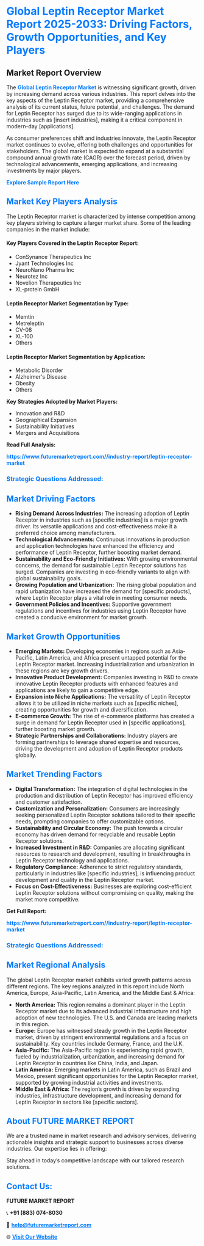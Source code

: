 <h1 style="color: #007BFF;">Global Leptin Receptor Market Report 2025-2033: Driving Factors, Growth Opportunities, and Key Players</h1>

<section id="overview">
<h2>Market Report Overview</h2>
<p>The <a href="https://www.futuremarketreport.com//industry-report/leptin-receptor-market" style="color: #007BFF; text-decoration: none;"><strong>Global Leptin Receptor Market</strong></a> is witnessing significant growth, driven by increasing demand across various industries. This report delves into the key aspects of the Leptin Receptor market, providing a comprehensive analysis of its current status, future potential, and challenges. The demand for Leptin Receptor has surged due to its wide-ranging applications in industries such as [insert industries], making it a critical component in modern-day [applications].</p>
<p>As consumer preferences shift and industries innovate, the Leptin Receptor market continues to evolve, offering both challenges and opportunities for stakeholders. The global market is expected to expand at a substantial compound annual growth rate (CAGR) over the forecast period, driven by technological advancements, emerging applications, and increasing investments by major players.</p>
</section>

<section id="overview">
<p><a href="https://www.futuremarketreport.com//request-sample/reportId=54191" style="color: #007BFF; text-decoration: none;"><strong>Explore Sample Report Here</strong></a></p>
</section>

<section id="key-players">
<h2 style="color: #007BFF;">Market Key Players Analysis</h2>
<p>The Leptin Receptor market is characterized by intense competition among key players striving to capture a larger market share. Some of the leading companies in the market include:</p>
<h4>Key Players Covered in the Leptin Receptor Report:</h4>
<ul><li>ConSynance Therapeutics Inc</li><li>Jyant Technologies Inc</li><li>NeuroNano Pharma Inc</li><li>Neurotez Inc</li><li>Novelion Therapeutics Inc</li><li>XL-protein GmbH</li></ul>
<h4>Leptin Receptor Market Segmentation by Type:</h4>
<ul><li>Memtin</li><li>Metreleptin</li><li>CV-08</li><li>XL-100</li><li>Others</li></ul>

<h4>Leptin Receptor Market Segmentation by Application:</h4>
<ul><li>Metabolic Disorder</li><li>Alzheimer&#039;s Disease</li><li>Obesity</li><li>Others</li></ul>
<p><strong>Key Strategies Adopted by Market Players:</strong></p>
<ul>
<li>Innovation and R&D</li>
<li>Geographical Expansion</li>
<li>Sustainability Initiatives</li>
<li>Mergers and Acquisitions</li>
</ul>
</section>

<section>
<p><strong>Read Full Analysis: </strong></p><a href="https://www.futuremarketreport.com//industry-report/leptin-receptor-market" style="color: #007BFF; text-decoration: none;"><strong>https://www.futuremarketreport.com//industry-report/leptin-receptor-market</strong></a>
<h3 style="color: #007BFF;">Strategic Questions Addressed:</h3>
</section>

<section id="driving-factors">
<h2 style="color: #007BFF;">Market Driving Factors</h2>
<ul>
<li><strong>Rising Demand Across Industries:</strong> The increasing adoption of Leptin Receptor in industries such as [specific industries] is a major growth driver. Its versatile applications and cost-effectiveness make it a preferred choice among manufacturers.</li>
<li><strong>Technological Advancements:</strong> Continuous innovations in production and application technologies have enhanced the efficiency and performance of Leptin Receptor, further boosting market demand.</li>
<li><strong>Sustainability and Eco-Friendly Initiatives:</strong> With growing environmental concerns, the demand for sustainable Leptin Receptor solutions has surged. Companies are investing in eco-friendly variants to align with global sustainability goals.</li>
<li><strong>Growing Population and Urbanization:</strong> The rising global population and rapid urbanization have increased the demand for [specific products], where Leptin Receptor plays a vital role in meeting consumer needs.</li>
<li><strong>Government Policies and Incentives:</strong> Supportive government regulations and incentives for industries using Leptin Receptor have created a conducive environment for market growth.</li>
</ul>
</section>

<section id="growth-opportunities">
<h2 style="color: #007BFF;">Market Growth Opportunities</h2>
<ul>
<li><strong>Emerging Markets:</strong> Developing economies in regions such as Asia-Pacific, Latin America, and Africa present untapped potential for the Leptin Receptor market. Increasing industrialization and urbanization in these regions are key growth drivers.</li>
<li><strong>Innovative Product Development:</strong> Companies investing in R&D to create innovative Leptin Receptor products with enhanced features and applications are likely to gain a competitive edge.</li>
<li><strong>Expansion into Niche Applications:</strong> The versatility of Leptin Receptor allows it to be utilized in niche markets such as [specific niches], creating opportunities for growth and diversification.</li>
<li><strong>E-commerce Growth:</strong> The rise of e-commerce platforms has created a surge in demand for Leptin Receptor used in [specific applications], further boosting market growth.</li>
<li><strong>Strategic Partnerships and Collaborations:</strong> Industry players are forming partnerships to leverage shared expertise and resources, driving the development and adoption of Leptin Receptor products globally.</li>
</ul>
</section>

<section id="trending-factors">
<h2 style="color: #007BFF;">Market Trending Factors</h2>
<ul>
<li><strong>Digital Transformation:</strong> The integration of digital technologies in the production and distribution of Leptin Receptor has improved efficiency and customer satisfaction.</li>
<li><strong>Customization and Personalization:</strong> Consumers are increasingly seeking personalized Leptin Receptor solutions tailored to their specific needs, prompting companies to offer customizable options.</li>
<li><strong>Sustainability and Circular Economy:</strong> The push towards a circular economy has driven demand for recyclable and reusable Leptin Receptor solutions.</li>
<li><strong>Increased Investment in R&D:</strong> Companies are allocating significant resources to research and development, resulting in breakthroughs in Leptin Receptor technology and applications.</li>
<li><strong>Regulatory Compliance:</strong> Adherence to strict regulatory standards, particularly in industries like [specific industries], is influencing product development and quality in the Leptin Receptor market.</li>
<li><strong>Focus on Cost-Effectiveness:</strong> Businesses are exploring cost-efficient Leptin Receptor solutions without compromising on quality, making the market more competitive.</li>
</ul>
</section>

<section>
<p><strong>Get Full Report: </strong></p><a href="https://www.futuremarketreport.com//industry-report/leptin-receptor-market" style="color: #007BFF; text-decoration: none;"><strong>https://www.futuremarketreport.com//industry-report/leptin-receptor-market</strong></a>
<h3 style="color: #007BFF;">Strategic Questions Addressed:</h3>
</section>


<section id="regional-analysis">
<h2 style="color: #007BFF;">Market Regional Analysis</h2>
<p>The global Leptin Receptor market exhibits varied growth patterns across different regions. The key regions analyzed in this report include North America, Europe, Asia-Pacific, Latin America, and the Middle East & Africa:</p>
<ul>
<li><strong>North America:</strong> This region remains a dominant player in the Leptin Receptor market due to its advanced industrial infrastructure and high adoption of new technologies. The U.S. and Canada are leading markets in this region.</li>
<li><strong>Europe:</strong> Europe has witnessed steady growth in the Leptin Receptor market, driven by stringent environmental regulations and a focus on sustainability. Key countries include Germany, France, and the U.K.</li>
<li><strong>Asia-Pacific:</strong> The Asia-Pacific region is experiencing rapid growth, fueled by industrialization, urbanization, and increasing demand for Leptin Receptor in countries like China, India, and Japan.</li>
<li><strong>Latin America:</strong> Emerging markets in Latin America, such as Brazil and Mexico, present significant opportunities for the Leptin Receptor market, supported by growing industrial activities and investments.</li>
<li><strong>Middle East & Africa:</strong> The region’s growth is driven by expanding industries, infrastructure development, and increasing demand for Leptin Receptor in sectors like [specific sectors].</li>
</ul>
</section>

<footer>
<h2 style="color: #007BFF;">About FUTURE MARKET REPORT</h2>
<p>We are a trusted name in market research and advisory services, delivering actionable insights and strategic support to businesses across diverse industries. Our expertise lies in offering:</p>

<p>Stay ahead in today’s competitive landscape with our tailored research solutions.</p>

<h2 style="color: #007BFF;">Contact Us:</h2>
<p><strong>FUTURE MARKET REPORT</strong></p>
<p>📞 <strong>+91 (883) 074-8030</strong></p>
<p>📧 <strong><a href="mailto:help@futuremarketreport.com" style="color: #007BFF;">help@futuremarketreport.com</a></strong></p>
<p>🌐 <strong><a href="https://www.futuremarketreport.com/" style="color: #007BFF;">Visit Our Website</a></strong></p>
</footer>